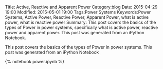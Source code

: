 Title: Active, Reactive and Apparent Power
Category:blog
Date: 2015-04-29 19:00
Modified: 2015-05-01 19:00
Tags:Power Systems
Keywords:Power Systems, Active Power, Reactive Power, Apparent Power, what is active power, what is reactive power
Summary: This post covers the basics of the types of Power in power systems, specifically what is active power, reactive power and apparent power. This post was generated from an iPython Notebook. 

This post covers the basics of the types of Power in power systems. This post was generated from an iPython Notebook

{% notebook power.ipynb %}

